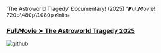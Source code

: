 ‘The Astroworld Tragedy’ Ðocumentary! (2025) "𝙁u𝗅𝗅𝙈ov𝗂e! 𝟩𝟤𝟢𝗉\𝟦𝟪𝟢𝗉\𝟣𝟢𝟪𝟢𝗉 𝓞nlin𝓮

### [𝙁u𝗅𝗅𝙈ov𝗂e ➤ The Astroworld Tragedy 2025](https://watching4khdmovies.blogspot.com/2025/06/the-astroworld-tragedy.html)

<a href="https://watching4khdmovies.blogspot.com/2025/06/the-astroworld-tragedy.html" rel="nofollow"><img src="https://image.tmdb.org/t/p/w1280/koUySrvU9DJ2Kkns320Oc2YTIv4.jpg" alt="github" data-canonical-src="https://image.tmdb.org/t/p/w1280/koUySrvU9DJ2Kkns320Oc2YTIv4.jpg" style="max-width: 100%;"></a>

